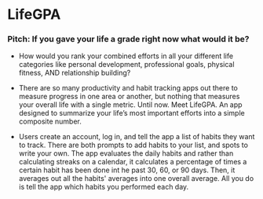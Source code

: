 # LifeGPA

### Pitch: If you gave your life a grade right now what would it be?
 
 * How would you rank your combined efforts in all your different life categories like personal development, professional goals, physical fitness, AND relationship building?
 
 * There are so many productivity and habit tracking apps out there to measure progress in one area or another, but nothing that measures your overall life with a single metric. Until now. Meet LifeGPA. An app designed to summarize your life’s most important efforts into a simple composite number.
 
 * Users create an account, log in, and tell the app a list of habits they want to track. There are both prompts to add habits to your list, and spots to write your own. The app evaluates the daily habits and rather than calculating streaks on a calendar, it calculates a percentage of times a certain habit has been done int he past 30, 60, or 90 days. Then, it averages out all the habits' averages into one overall average. All you do is tell the app which habits you performed each day.
